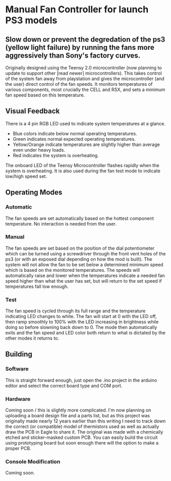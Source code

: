 # Manual Fan Controller for launch PS3 models
## Slow down or prevent the degredation of the ps3 (yellow light failure) by running the fans more aggressively than Sony's factory curves.

Originally designed using the Teensy 2.0 microcontroller (now planning to update to support other [read newer] microcontrollers). This takes control of the 
system fan away from playstation and gives the microcontroller (and the user) direct control of the fan speeds. It monitors temperatures of 
various components, most crucially the CELL and RSX, and sets a minimum fan speed based on this temperature. 

## Visual Feedback
There is a 4 pin RGB LED used to indicate system temperatures at a glance. 
  - Blue colors indicate below normal operating temperatures.
  - Green indicates normal expected operating temperatures.
  - Yellow/Orange indicate temperatures are slightly higher than average even under heavy loads.
  - Red indicates the system is overheating.

The onboard LED of the Teensy Microcontroller flashes rapidly when the system is overheating. It is also used during the fan test mode to indicate
low/high speed set.

## Operating Modes
### Automatic
The fan speeds are set automatically based on the hottest component temperature. No interaction is needed from the user.
### Manual
The fan speeds are set based on the position of the dial potentiometer which can be turned using a screwdriver through the front vent holes of 
the ps3 (or with an exposed dial depending on how the mod is built). The system will not allow the fan to be set below a determined minimum 
speed which is based on the monitored temperatures. The speeds will automatically raise and lower when the temperatures indicate a needed fan 
speed higher than what the user has set, but will return to the set speed if temperatures fall low enough.
### Test
The fan speed is cycled through its full range and the temperature indicating LED changes to white. The fan will start at 0 with the LED off, then 
ramp smoothly to 100% with the LED increasing in brightness while doing so before slowning back down to 0. The mode then automatically exits and 
the fan speed and LED color both return to what is dictated by the other modes it returns to.

## Building
### Software
This is straight forward enough, just open the .ino project in the arduino editor and select the correct board type and COM port.
### Hardware
Coming soon / this is slightly more complicated. I'm now planning on uploading a board design file and a parts list, but as this project was originally made nearly
12 years earlier than this writing I need to track down the correct (or compatible) model of thermistors used as well as actually draw the PCB in 
Eagle to share it. The original was made with a chemically etched and sticker-masked custom PCB. You can easily build the circuit using prototyping 
board but soon enough there will the option to make a proper PCB.
### Console Modification
Coming soon.

